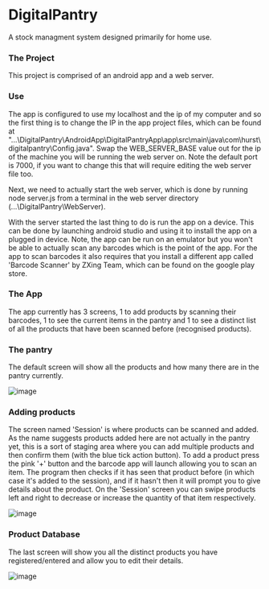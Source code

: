 # DigitalPantry
 A stock managment system designed primarily for home use.

### The Project

This project is comprised of an android app and a web server. 

### Use

The app is configured to use my localhost and the ip of my computer and so the first thing is to change the IP in the app project files, which can be found at "...\DigitalPantry\AndroidApp\DigitalPantryApp\app\src\main\java\com\hurst\digitalpantry\Config.java". Swap the WEB_SERVER_BASE value out for the ip of the machine you will be running the web server on. Note the default port is 7000, if you want to change this that will require editing the web server file too.

Next, we need to actually start the web server, which is done by running node server.js from a terminal in the web server directory (...\DigitalPantry\WebServer).

With the server started the last thing to do is run the app on a device. This can be done by launching android studio and using it to install the app on a plugged in device. Note, the app can be run on an emulator but you won't be able to actually scan any barcodes which is the point of the app. For the app to scan barcodes it also requires that you install a different app called 'Barcode Scanner' by ZXing Team, which can be found on the google play store.

### The App

The app currently has 3 screens, 1 to add products by scanning their barcodes, 1 to see the current items in the pantry and 1 to see a distinct list of all the products that have been scanned before (recognised products).

### The pantry

The default screen will show all the products and how many there are in the pantry currently.

![image](https://user-images.githubusercontent.com/43950567/127304207-1053ab80-0f5a-4afe-a56b-4d8d88973b95.png)


### Adding products

The screen named 'Session' is where products can be scanned and added. As the name suggests products added here are not actually in the pantry yet, this is a sort of staging area where you can add multiple products and then confirm them (with the blue tick action button). To add a product press the pink '+' button and the barcode app will launch allowing you to scan an item. The program then checks if it has seen that product before (in which case it's added to the session), and if it hasn't then it will prompt you to give details about the product. On the 'Session' screen you can swipe products left and right to decrease or increase the quantity of that item respectively. 

![image](https://user-images.githubusercontent.com/43950567/127305310-9543235a-13cb-4cd8-843d-ec476ec3d28b.png)


### Product Database

The last screen will show you all the distinct products you have registered/entered and allow you to edit their details.

![image](https://user-images.githubusercontent.com/43950567/127305962-4f0d0a08-03cc-4f21-83ab-03afd687ef09.png)





